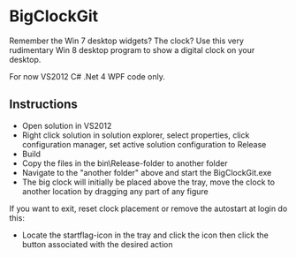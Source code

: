 BigClockGit
===========

Remember the Win 7 desktop widgets? The clock? Use this very rudimentary Win 8 desktop program to show a digital clock on your desktop.

For now VS2012 C# .Net 4 WPF code only.

Instructions
------------

* Open solution in VS2012
* Right click solution in solution explorer, select properties, click configuration manager, set active solution configuration to Release
* Build
* Copy the files in the bin\Release-folder to another folder
* Navigate to the "another folder" above and start the BigClockGit.exe
* The big clock will initially be placed above the tray, move the clock to another location by dragging any part of any figure

If you want to exit, reset clock placement or remove the autostart at login do this:

* Locate the startflag-icon in the tray and click the icon then click the button associated with the desired action
